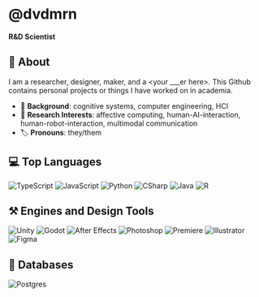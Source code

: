 # @dvdmrn

**R&D Scientist**

## 🌿 About
I am a researcher, designer, maker, and a \<your ___er here\>. This Github contains personal projects or things I have worked on in academia.

- 📜 **Background**: cognitive systems, computer engineering, HCI
- 🔎 **Research Interests**: affective computing, human-AI-interaction, human-robot-interaction, multimodal communication
- 🏷️ **Pronouns**: they/them

## 💻 Top Languages
![TypeScript](https://img.shields.io/badge/typescript-272b33?logo=typescript&logoColor=3178C6&style=for-the-badge)
![JavaScript](https://img.shields.io/badge/javascript-272b33?logo=javascript&logoColor=F7DF1E&style=for-the-badge)
![Python](https://img.shields.io/badge/python-272b33?logo=python&logoColor=3776AB&style=for-the-badge)
![CSharp](https://img.shields.io/badge/csharp-272b33?logo=csharp&logoColor=239120&style=for-the-badge)
![Java](https://img.shields.io/badge/☕%20Java-272b33?logo=none&logoColor=114499&style=for-the-badge)
![R](https://img.shields.io/badge/r-272b33?logo=r&logoColor=276DC3&style=for-the-badge)

## ⚒️ Engines and Design Tools
![Unity](https://img.shields.io/badge/unity-272b33?logo=unity&logoColor=FFFFFF&style=for-the-badge)
![Godot](https://img.shields.io/badge/Godot-272b33?logo=godotengine&logoColor=478CBF&style=for-the-badge)
![After Effects](https://img.shields.io/badge/after%20effects-272b33?logo=adobeaftereffects&logoColor=9999FF&style=for-the-badge)
![Photoshop](https://img.shields.io/badge/photoshop-272b33?logo=adobephotoshop&logoColor=31A8FF&style=for-the-badge)
![Premiere](https://img.shields.io/badge/Premiere%20Pro-272b33?logo=adobepremierepro&logoColor=9999FF&style=for-the-badge)
![Illustrator](https://img.shields.io/badge/illustrator-272b33?logo=adobeillustrator&logoColor=FF9A00&style=for-the-badge)
![Figma](https://img.shields.io/badge/figma-272b33?logo=figma&logoColor=F24E1E&style=for-the-badge)

## 🥫 Databases
![Postgres](https://img.shields.io/badge/PostgreSQL-272b33?logo=postgresql&logoColor=4169E1&style=for-the-badge)

<!-- - 🌱 **current learning**: many things
 -->
<!--
**dvdmrn/dvdmrn** is a ✨ _special_ ✨ repository because its `README.md` (this file) appears on your GitHub profile.

Here are some ideas to get you started:

- 🔭 I’m currently working on ...
- 🌱 I’m currently learning ...
- 👯 I’m looking to collaborate on ...
- 🤔 I’m looking for help with ...
- 💬 Ask me about ...
- 📫 How to reach me: ...
- 😄 Pronouns: ...
- ⚡ Fun fact: ...
-->
